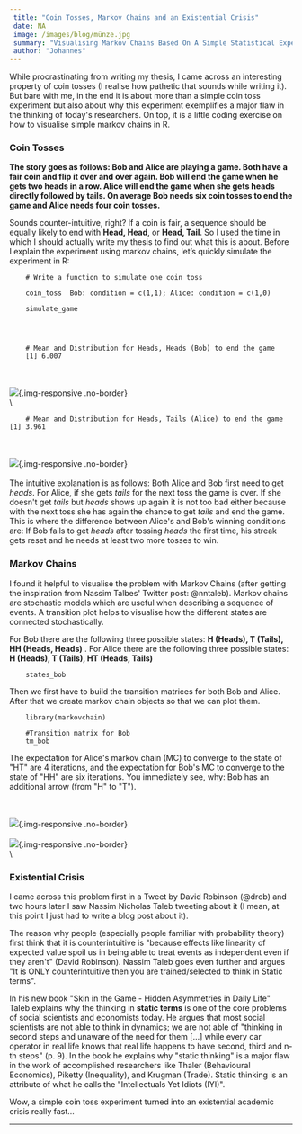 ```yaml
---
 title: "Coin Tosses, Markov Chains and an Existential Crisis"
 date: NA
 image: /images/blog/münze.jpg
 summary: "Visualising Markov Chains Based On A Simple Statistical Experiment"
 author: "Johannes"
---
```



While procrastinating from writing my thesis, I came across an
interesting property of coin tosses (I realise how pathetic that sounds
while writing it). But bare with me, in the end it is about more than a
simple coin toss experiment but also about why this experiment
exemplifies a major flaw in the thinking of today's researchers. On top,
it is a little coding exercise on how to visualise simple markov chains
in R.

### Coin Tosses

**The story goes as follows: Bob and Alice are playing a game. Both have
a fair coin and flip it over and over again. Bob will end the game when
he gets two heads in a row. Alice will end the game when she gets heads
directly followed by tails. On average Bob needs six coin tosses to end
the game and Alice needs four coin tosses.**

Sounds counter-intuitive, right? If a coin is fair, a sequence should be
equally likely to end with **Head, Head**, or **Head, Tail**. So I used
the time in which I should actually write my thesis to find out what
this is about. Before I explain the experiment using markov chains,
let’s quickly simulate the experiment in R:

     
         
        # Write a function to simulate one coin toss 

        coin_toss  Bob: condition = c(1,1); Alice: condition = c(1,0) 
        
        simulate_game  

        

     
        # Mean and Distribution for Heads, Heads (Bob) to end the game 
        [1] 6.007 
        

\
\
![](/images/blog/hist_bob.JPG){.img-responsive
.no-border}\
\
     
        # Mean and Distribution for Heads, Tails (Alice) to end the game  
    [1] 3.961 
        
        

\
\
![](/images/blog/hist_alice.JPG){.img-responsive
.no-border}\
\
The intuitive explanation is as follows: Both Alice and Bob first need
to get *heads*. For Alice, if she gets *tails* for the next toss the
game is over. If she doesn't get *tails* but *heads* shows up again it
is not too bad either because with the next toss she has again the
chance to get *tails* and end the game. This is where the difference
between Alice's and Bob's winning conditions are: If Bob fails to get
*heads* after tossing *heads* the first time, his streak gets reset and
he needs at least two more tosses to win.

### Markov Chains

I found it helpful to visualise the problem with Markov Chains (after
getting the inspiration from Nassim Talbes' Twitter post: @nntaleb).
Markov chains are stochastic models which are useful when describing a
sequence of events. A transition plot helps to visualise how the
different states are connected stochastically.

For Bob there are the following three possible states: **H (Heads), T
(Tails), HH (Heads, Heads)** . For Alice there are the following three
possible states: **H (Heads), T (Tails), HT (Heads, Tails)**

     
         
        
        states_bob  
        

Then we first have to build the transition matrices for both Bob and
Alice. After that we create markov chain objects so that we can plot
them.

     
         
        
        library(markovchain) 
        
        #Transition matrix for Bob 
        tm_bob  
        

The expectation for Alice's markov chain (MC) to converge to the state
of "HT" are 4 iterations, and the expectation for Bob's MC to converge
to the state of "HH" are six iterations. You immediately see, why: Bob
has an additional arrow (from "H" to "T").

\
\
![](/images/blog/tp_bob.JPG){.img-responsive
.no-border}\
\
![](/images/blog/tp_alice.JPG){.img-responsive
.no-border}\
\
### Existential Crisis

I came across this problem first in a Tweet by David Robinson (@drob)
and two hours later I saw Nassim Nicholas Taleb tweeting about it (I
mean, at this point I just had to write a blog post about it).

The reason why people (especially people familiar with probability
theory) first think that it is counterintuitive is "because effects like
linearity of expected value spoil us in being able to treat events as
independent even if they aren't" (David Robinson). Nassim Taleb goes
even further and argues "It is ONLY counterintuitive then you are
trained/selected to think in Static terms".

In his new book "Skin in the Game - Hidden Asymmetries in Daily Life"
Taleb explains why the thinking in **static terms** is one of the core
problems of social scientists and economists today. He argues that most
social scientists are not able to think in dynamics; we are not able of
"thinking in second steps and unaware of the need for them \[...\] while
every car operator in real life knows that real life happens to have
second, third and n-th steps" (p. 9). In the book he explains why
"static thinking" is a major flaw in the work of accomplished
researchers like Thaler (Behavioural Economics), Piketty (Inequality),
and Krugman (Trade). Static thinking is an attribute of what he calls
the "Intellectuals Yet Idiots (IYI)".

Wow, a simple coin toss experiment turned into an existential academic
crisis really fast...

------------------------------------------------------------------------


